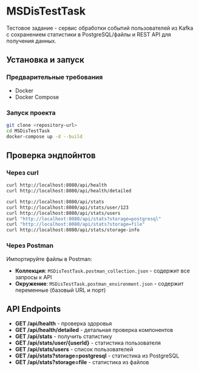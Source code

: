 # MSDisTestTask

Тестовое задание - сервис обработки событий пользователей из Kafka с сохранением статистики в PostgreSQL/файлы и REST API для получения данных.

## Установка и запуск

### Предварительные требования  
- Docker
- Docker Compose

### Запуск проекта
```bash
git clone <repository-url>
cd MSDisTestTask
docker-compose up -d --build
```

## Проверка эндпойнтов

### Через curl
```bash
curl http://localhost:8080/api/health
curl http://localhost:8080/api/health/detailed

curl http://localhost:8080/api/stats
curl http://localhost:8080/api/stats/user/123
curl http://localhost:8080/api/stats/users
curl "http://localhost:8080/api/stats?storage=postgresql"
curl "http://localhost:8080/api/stats?storage=file"
curl http://localhost:8080/api/stats/storage-info
```

### Через Postman
Импортируйте файлы в Postman:
- **Коллекция**: `MSDisTestTask.postman_collection.json` - содержит все запросы к API
- **Окружение**: `MSDisTestTask.postman_environment.json` - содержит переменные (базовый URL и порт)

## API Endpoints
- **GET /api/health** - проверка здоровья
- **GET /api/health/detailed** - детальная проверка компонентов
- **GET /api/stats** - получить статистику
- **GET /api/stats/user/{userId}** - статистика пользователя
- **GET /api/stats/users** - список пользователей
- **GET /api/stats?storage=postgresql** - статистика из PostgreSQL
- **GET /api/stats?storage=file** - статистика из файлов